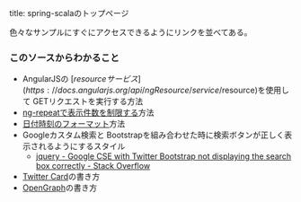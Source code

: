 title: spring-scalaのトップページ

色々なサンプルにすぐにアクセスできるようにリンクを並べてある。

### このソースからわかること

- AngularJSの [$resource サービス](https://docs.angularjs.org/api/ngResource/service/$resource)を使用して GETリクエストを実行する方法
- [ng-repeatで表示件数を制限する](https://docs.angularjs.org/api/ng/filter/limitTo)方法
- [日付時刻のフォーマット](https://docs.angularjs.org/api/ng/filter/date)方法
- Googleカスタム検索と Bootstrapを組み合わせた時に検索ボタンが正しく表示されるようにするスタイル
    - [jquery - Google CSE with Twitter Bootstrap not displaying the search box correctly - Stack Overflow](http://stackoverflow.com/questions/21932819/google-cse-with-twitter-bootstrap-not-displaying-the-search-box-correctly)
- [Twitter Card](https://dev.twitter.com/ja/cards/overview)の書き方
- [OpenGraph](http://ogp.me/)の書き方
